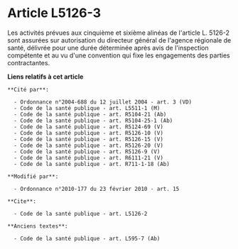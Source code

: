 # Article L5126-3

Les activités prévues aux cinquième et sixième alinéas de l'article L. 5126-2 sont assurées sur autorisation du directeur
général de l'agence régionale de santé, délivrée pour une durée déterminée après avis de l'inspection compétente et au vu
d'une convention qui fixe les engagements des parties contractantes.

**Liens relatifs à cet article**

	**Cité par**:

	  - Ordonnance n°2004-688 du 12 juillet 2004 - art. 3 (VD)
	  - Code de la santé publique - art. L5511-1 (M)
	  - Code de la santé publique - art. R5104-21 (Ab)
	  - Code de la santé publique - art. R5104-25-1 (Ab)
	  - Code de la santé publique - art. R5124-69 (V)
	  - Code de la santé publique - art. R5126-10 (V)
	  - Code de la santé publique - art. R5126-15 (V)
	  - Code de la santé publique - art. R5126-20 (V)
	  - Code de la santé publique - art. R5126-9 (V)
	  - Code de la santé publique - art. R6111-21 (V)
	  - Code de la santé publique - art. R711-1-18 (Ab)

	**Modifié par**:

	  - Ordonnance n°2010-177 du 23 février 2010 - art. 15

	**Cite**:

	  - Code de la santé publique - art. L5126-2

	**Anciens textes**:

	  - Code de la santé publique - art. L595-7 (Ab)
